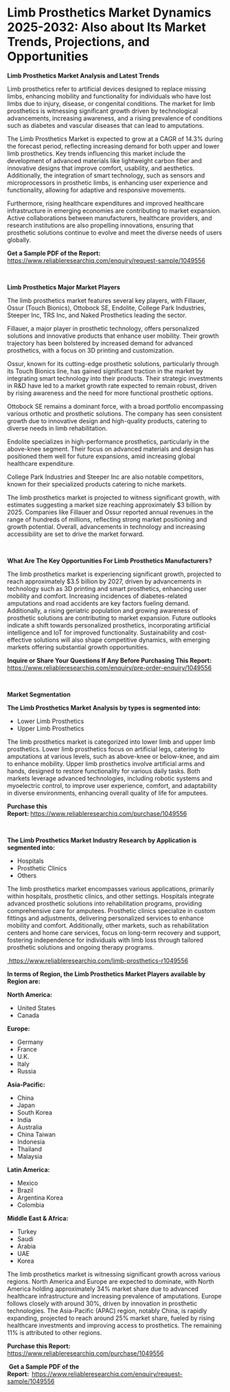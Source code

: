 <p><h1>Limb Prosthetics Market Dynamics 2025-2032: Also about Its Market Trends, Projections, and Opportunities</h1></p><p><strong>Limb Prosthetics Market Analysis and Latest Trends</strong></p>
<p><p>Limb prosthetics refer to artificial devices designed to replace missing limbs, enhancing mobility and functionality for individuals who have lost limbs due to injury, disease, or congenital conditions. The market for limb prosthetics is witnessing significant growth driven by technological advancements, increasing awareness, and a rising prevalence of conditions such as diabetes and vascular diseases that can lead to amputations.</p><p>The Limb Prosthetics Market is expected to grow at a CAGR of 14.3% during the forecast period, reflecting increasing demand for both upper and lower limb prosthetics. Key trends influencing this market include the development of advanced materials like lightweight carbon fiber and innovative designs that improve comfort, usability, and aesthetics. Additionally, the integration of smart technology, such as sensors and microprocessors in prosthetic limbs, is enhancing user experience and functionality, allowing for adaptive and responsive movements.</p><p>Furthermore, rising healthcare expenditures and improved healthcare infrastructure in emerging economies are contributing to market expansion. Active collaborations between manufacturers, healthcare providers, and research institutions are also propelling innovations, ensuring that prosthetic solutions continue to evolve and meet the diverse needs of users globally.</p></p>
<p><strong>Get a Sample PDF of the Report:&nbsp;</strong> <a href="https://www.reliableresearchiq.com/enquiry/request-sample/1049556?utm_campaign=3080&utm_medium=2&utm_source=Github&utm_content=ia&utm_term=13042025&utm_id=limb-prosthetics">https://www.reliableresearchiq.com/enquiry/request-sample/1049556</a></p>
<p>&nbsp;</p>
<p><strong>Limb Prosthetics Major Market Players</strong></p>
<p><p>The limb prosthetics market features several key players, with Fillauer, Ossur (Touch Bionics), Ottobock SE, Endolite, College Park Industries, Steeper Inc, TRS Inc, and Naked Prosthetics leading the sector. </p><p>Fillauer, a major player in prosthetic technology, offers personalized solutions and innovative products that enhance user mobility. Their growth trajectory has been bolstered by increased demand for advanced prosthetics, with a focus on 3D printing and customization.</p><p>Ossur, known for its cutting-edge prosthetic solutions, particularly through its Touch Bionics line, has gained significant traction in the market by integrating smart technology into their products. Their strategic investments in R&D have led to a market growth rate expected to remain robust, driven by rising awareness and the need for more functional prosthetic options. </p><p>Ottobock SE remains a dominant force, with a broad portfolio encompassing various orthotic and prosthetic solutions. The company has seen consistent growth due to innovative design and high-quality products, catering to diverse needs in limb rehabilitation.</p><p>Endolite specializes in high-performance prosthetics, particularly in the above-knee segment. Their focus on advanced materials and design has positioned them well for future expansions, amid increasing global healthcare expenditure.</p><p>College Park Industries and Steeper Inc are also notable competitors, known for their specialized products catering to niche markets. </p><p>The limb prosthetics market is projected to witness significant growth, with estimates suggesting a market size reaching approximately $3 billion by 2025. Companies like Fillauer and Ossur reported annual revenues in the range of hundreds of millions, reflecting strong market positioning and growth potential. Overall, advancements in technology and increasing accessibility are set to drive the market forward.</p></p>
<p>&nbsp;</p>
<p><strong>What Are The Key Opportunities For Limb Prosthetics Manufacturers?</strong></p>
<p><p>The limb prosthetics market is experiencing significant growth, projected to reach approximately $3.5 billion by 2027, driven by advancements in technology such as 3D printing and smart prosthetics, enhancing user mobility and comfort. Increasing incidences of diabetes-related amputations and road accidents are key factors fueling demand. Additionally, a rising geriatric population and growing awareness of prosthetic solutions are contributing to market expansion. Future outlooks indicate a shift towards personalized prosthetics, incorporating artificial intelligence and IoT for improved functionality. Sustainability and cost-effective solutions will also shape competitive dynamics, with emerging markets offering substantial growth opportunities.</p></p>
<p><strong>Inquire or Share Your Questions If Any Before Purchasing This Report:</strong> <a href="https://www.reliableresearchiq.com/enquiry/pre-order-enquiry/1049556?utm_campaign=3080&utm_medium=2&utm_source=Github&utm_content=ia&utm_term=13042025&utm_id=limb-prosthetics">https://www.reliableresearchiq.com/enquiry/pre-order-enquiry/1049556</a></p>
<p>&nbsp;</p>
<p><strong>Market Segmentation</strong></p>
<p><strong>The Limb Prosthetics Market Analysis by types is segmented into:</strong></p>
<p><ul><li>Lower Limb Prosthetics</li><li>Upper Limb Prosthetics</li></ul></p>
<p><p>The limb prosthetics market is categorized into lower limb and upper limb prosthetics. Lower limb prosthetics focus on artificial legs, catering to amputations at various levels, such as above-knee or below-knee, and aim to enhance mobility. Upper limb prosthetics involve artificial arms and hands, designed to restore functionality for various daily tasks. Both markets leverage advanced technologies, including robotic systems and myoelectric control, to improve user experience, comfort, and adaptability in diverse environments, enhancing overall quality of life for amputees.</p></p>
<p><strong>Purchase this Report:&nbsp;</strong><a href="https://www.reliableresearchiq.com/purchase/1049556?utm_campaign=3080&utm_medium=2&utm_source=Github&utm_content=ia&utm_term=13042025&utm_id=limb-prosthetics">https://www.reliableresearchiq.com/purchase/1049556</a></p>
<p>&nbsp;</p>
<p><strong>The Limb Prosthetics Market Industry Research by Application is segmented into:</strong></p>
<p><ul><li>Hospitals</li><li>Prosthetic Clinics</li><li>Others</li></ul></p>
<p><p>The limb prosthetics market encompasses various applications, primarily within hospitals, prosthetic clinics, and other settings. Hospitals integrate advanced prosthetic solutions into rehabilitation programs, providing comprehensive care for amputees. Prosthetic clinics specialize in custom fittings and adjustments, delivering personalized services to enhance mobility and comfort. Additionally, other markets, such as rehabilitation centers and home care services, focus on long-term recovery and support, fostering independence for individuals with limb loss through tailored prosthetic solutions and ongoing therapy programs.</p></p>
<p><a href="https://www.reliableresearchiq.com/limb-prosthetics-r1049556?utm_campaign=3080&utm_medium=2&utm_source=Github&utm_content=ia&utm_term=13042025&utm_id=limb-prosthetics">&nbsp;https://www.reliableresearchiq.com/limb-prosthetics-r1049556</a></p>
<p><strong>In terms of Region, the Limb Prosthetics Market Players available by Region are:</strong></p>
<p>
    <p> <strong> North America: </strong>
        <ul>
            <li>United States</li>
            <li>Canada</li>
        </ul>
        </p> 
    <p> <strong> Europe: </strong>
        <ul>
            <li>Germany</li>
            <li>France</li>
            <li>U.K.</li>
            <li>Italy</li>
            <li>Russia</li>
        </ul>
        </p> 
    <p> <strong> Asia-Pacific: </strong>
        <ul>
            <li>China</li>
            <li>Japan</li>
            <li>South Korea</li>
            <li>India</li>
            <li>Australia</li>
            <li>China Taiwan</li>
            <li>Indonesia</li>
            <li>Thailand</li>
            <li>Malaysia</li>
        </ul>
        </p> 
    <p> <strong> Latin America: </strong>
        <ul>
            <li>Mexico</li>
            <li>Brazil</li>
            <li>Argentina Korea</li>
            <li>Colombia</li>
        </ul>
        </p> 
    <p> <strong> Middle East & Africa: </strong>
        <ul>
            <li>Turkey</li>
            <li>Saudi</li>
            <li>Arabia</li>
            <li>UAE</li>
            <li>Korea</li>
        </ul>
    </p>
    </p>
<p><p>The limb prosthetics market is witnessing significant growth across various regions. North America and Europe are expected to dominate, with North America holding approximately 34% market share due to advanced healthcare infrastructure and increasing prevalence of amputations. Europe follows closely with around 30%, driven by innovation in prosthetic technologies. The Asia-Pacific (APAC) region, notably China, is rapidly expanding, projected to reach around 25% market share, fueled by rising healthcare investments and improving access to prosthetics. The remaining 11% is attributed to other regions.</p></p>
<p><strong>Purchase this Report: </strong><a href="https://www.reliableresearchiq.com/purchase/1049556?utm_campaign=3080&utm_medium=2&utm_source=Github&utm_content=ia&utm_term=13042025&utm_id=limb-prosthetics">https://www.reliableresearchiq.com/purchase/1049556</a></p>
<p>&nbsp;<strong>Get a Sample PDF of the Report:&nbsp;&nbsp;</strong><a href="https://www.reliableresearchiq.com/enquiry/request-sample/1049556?utm_campaign=3080&utm_medium=2&utm_source=Github&utm_content=ia&utm_term=13042025&utm_id=limb-prosthetics">https://www.reliableresearchiq.com/enquiry/request-sample/1049556</a></p>
<p><strong></strong></p>
<p><p></p><p></p><p></p></p>